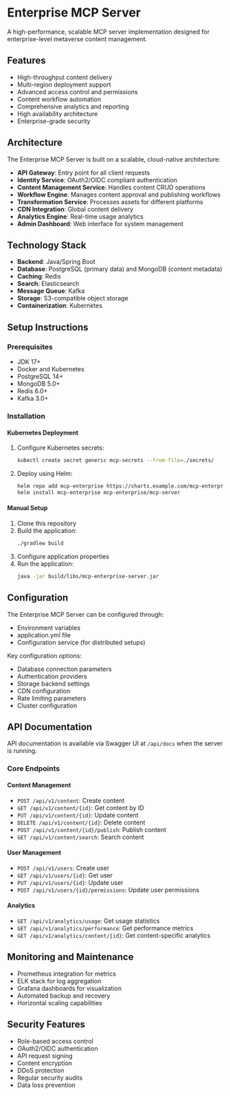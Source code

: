 # Enterprise MCP Server

A high-performance, scalable MCP server implementation designed for enterprise-level metaverse content management.

## Features

- High-throughput content delivery
- Multi-region deployment support
- Advanced access control and permissions
- Content workflow automation
- Comprehensive analytics and reporting
- High availability architecture
- Enterprise-grade security

## Architecture

The Enterprise MCP Server is built on a scalable, cloud-native architecture:

- **API Gateway**: Entry point for all client requests
- **Identity Service**: OAuth2/OIDC compliant authentication
- **Content Management Service**: Handles content CRUD operations
- **Workflow Engine**: Manages content approval and publishing workflows
- **Transformation Service**: Processes assets for different platforms
- **CDN Integration**: Global content delivery
- **Analytics Engine**: Real-time usage analytics
- **Admin Dashboard**: Web interface for system management

## Technology Stack

- **Backend**: Java/Spring Boot
- **Database**: PostgreSQL (primary data) and MongoDB (content metadata)
- **Caching**: Redis
- **Search**: Elasticsearch
- **Message Queue**: Kafka
- **Storage**: S3-compatible object storage
- **Containerization**: Kubernetes

## Setup Instructions

### Prerequisites

- JDK 17+
- Docker and Kubernetes
- PostgreSQL 14+
- MongoDB 5.0+
- Redis 6.0+
- Kafka 3.0+

### Installation

#### Kubernetes Deployment

1. Configure Kubernetes secrets:
   ```bash
   kubectl create secret generic mcp-secrets --from-file=./secrets/
   ```

2. Deploy using Helm:
   ```bash
   helm repo add mcp-enterprise https://charts.example.com/mcp-enterprise
   helm install mcp-enterprise mcp-enterprise/mcp-server
   ```

#### Manual Setup

1. Clone this repository
2. Build the application:
   ```bash
   ./gradlew build
   ```
3. Configure application properties
4. Run the application:
   ```bash
   java -jar build/libs/mcp-enterprise-server.jar
   ```

## Configuration

The Enterprise MCP Server can be configured through:

- Environment variables
- application.yml file
- Configuration service (for distributed setups)

Key configuration options:

- Database connection parameters
- Authentication providers
- Storage backend settings
- CDN configuration
- Rate limiting parameters
- Cluster configuration

## API Documentation

API documentation is available via Swagger UI at `/api/docs` when the server is running.

### Core Endpoints

#### Content Management

- `POST /api/v1/content`: Create content
- `GET /api/v1/content/{id}`: Get content by ID
- `PUT /api/v1/content/{id}`: Update content
- `DELETE /api/v1/content/{id}`: Delete content
- `POST /api/v1/content/{id}/publish`: Publish content
- `GET /api/v1/content/search`: Search content

#### User Management

- `POST /api/v1/users`: Create user
- `GET /api/v1/users/{id}`: Get user
- `PUT /api/v1/users/{id}`: Update user
- `POST /api/v1/users/{id}/permissions`: Update user permissions

#### Analytics

- `GET /api/v1/analytics/usage`: Get usage statistics
- `GET /api/v1/analytics/performance`: Get performance metrics
- `GET /api/v1/analytics/content/{id}`: Get content-specific analytics

## Monitoring and Maintenance

- Prometheus integration for metrics
- ELK stack for log aggregation
- Grafana dashboards for visualization
- Automated backup and recovery
- Horizontal scaling capabilities

## Security Features

- Role-based access control
- OAuth2/OIDC authentication
- API request signing
- Content encryption
- DDoS protection
- Regular security audits
- Data loss prevention